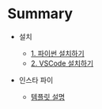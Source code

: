 # Summary

- 설치

  - [1. 파이썬 설치하기](Install.md)
  - [2. VSCode 설치하기](Install-VSCode.md)

  

- 인스타 파이

  - [템플릿 설명](Instapy-template.md)